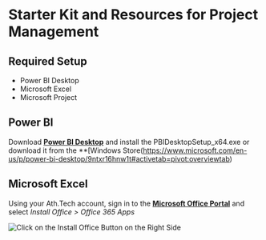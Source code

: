 # Starter Kit and Resources for Project Management

## Required Setup

- Power BI Desktop
- Microsoft Excel
- Microsoft Project

## Power BI
Download **[Power BI Desktop](https://powerbi.microsoft.com/en-us/desktop/)** and install the PBIDesktopSetup_x64.exe or download it from the **[Windows Store(https://www.microsoft.com/en-us/p/power-bi-desktop/9ntxr16hnw1t#activetab=pivot:overviewtab)

## Microsoft Excel
Using your Ath.Tech account, sign in to the **[Microsoft Office Portal](https:www.portal.office.com/)** and select *Install Office > Office 365 Apps*

![Click on the Install Office Button on the Right Side](https://github.com/codehub-learn/development-environment-setup/blob/main/images/InstallOffice365Apps.jpg?raw=true)
